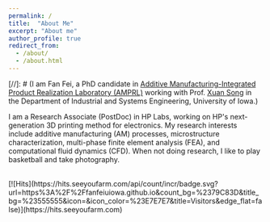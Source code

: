 ```yaml
---
permalink: /
title:  "About Me"
excerpt: "About me"
author_profile: true
redirect_from: 
  - /about/
  - /about.html
---
```


[//]: # (I am Fan Fei, a PhD candidate in [Additive Manufacturing-Integrated Product Realization Laboratory (AMPRL)](http://user.engineering.uiowa.edu/~xuasong/index.html) working with Prof. [Xuan Song](https://engineering.uiowa.edu/people/xuan-song) in the Department of Industrial and Systems Engineering, University of Iowa.)

I am a Research Associate (PostDoc) in HP Labs, working on HP's next-generation 3D printing method for electronics. My research interests include additive manufacturing (AM) processes, microstructure characterization, multi-phase finite element analysis (FEA), and computational fluid dynamics (CFD). When not doing research, I like to play basketball and take photography.

<br/>
[![Hits](https://hits.seeyoufarm.com/api/count/incr/badge.svg?url=https%3A%2F%2Ffanfeiuiowa.github.io&count_bg=%2379C83D&title_bg=%23555555&icon=&icon_color=%23E7E7E7&title=Visitors&edge_flat=false)](https://hits.seeyoufarm.com)